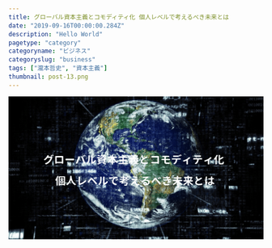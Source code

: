 ```yaml
---
title: グローバル資本主義とコモディティ化 個人レベルで考えるべき未来とは
date: "2019-09-16T00:00:00.284Z"
description: "Hello World"
pagetype: "category"
categoryname: "ビジネス"
categoryslug: "business"
tags: ["瀧本哲史", "資本主義"]
thumbnail: post-13.png
---
```


![](./post-13.png)